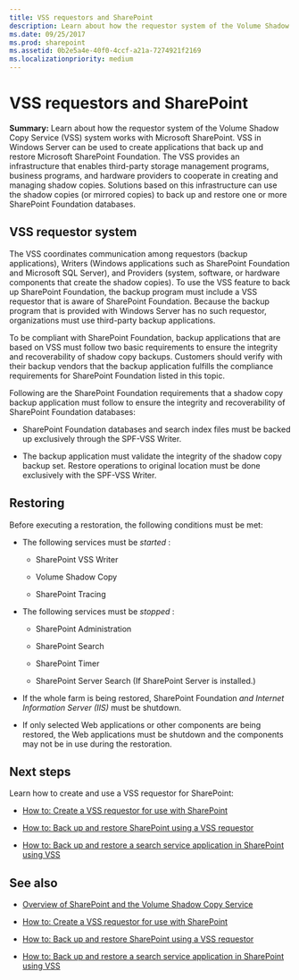 ```yaml
---
title: VSS requestors and SharePoint
description: Learn about how the requestor system of the Volume Shadow Copy Service (VSS) system works with Microsoft SharePoint.
ms.date: 09/25/2017
ms.prod: sharepoint
ms.assetid: 0b2e5a4e-40f0-4ccf-a21a-7274921f2169
ms.localizationpriority: medium
---
```



# VSS requestors and SharePoint
 **Summary:** Learn about how the requestor system of the Volume Shadow Copy Service (VSS) system works with Microsoft SharePoint.
VSS in Windows Server can be used to create applications that back up and restore Microsoft SharePoint Foundation. The VSS provides an infrastructure that enables third-party storage management programs, business programs, and hardware providers to cooperate in creating and managing shadow copies. Solutions based on this infrastructure can use the shadow copies (or mirrored copies) to back up and restore one or more SharePoint Foundation databases.
  
    
    


## VSS requestor system

The VSS coordinates communication among requestors (backup applications), Writers (Windows applications such as SharePoint Foundation and Microsoft SQL Server), and Providers (system, software, or hardware components that create the shadow copies). To use the VSS feature to back up SharePoint Foundation, the backup program must include a VSS requestor that is aware of SharePoint Foundation. Because the backup program that is provided with Windows Server has no such requestor, organizations must use third-party backup applications.
  
    
    
To be compliant with SharePoint Foundation, backup applications that are based on VSS must follow two basic requirements to ensure the integrity and recoverability of shadow copy backups. Customers should verify with their backup vendors that the backup application fulfills the compliance requirements for SharePoint Foundation listed in this topic.
  
    
    
Following are the SharePoint Foundation requirements that a shadow copy backup application must follow to ensure the integrity and recoverability of SharePoint Foundation databases: 
  
    
    

- SharePoint Foundation databases and search index files must be backed up exclusively through the SPF-VSS Writer.
    
  
- The backup application must validate the integrity of the shadow copy backup set. Restore operations to original location must be done exclusively with the SPF-VSS Writer.
    
  

## Restoring

Before executing a restoration, the following conditions must be met:
  
    
    

- The following services must be  *started*  :
    
  - SharePoint VSS Writer
    
  
  - Volume Shadow Copy
    
  
  - SharePoint Tracing
    
  
- The following services must be  *stopped*  :
    
  - SharePoint Administration
    
  
  - SharePoint Search
    
  
  - SharePoint Timer
    
  
  - SharePoint Server Search (If SharePoint Server is installed.)
    
  
- If the whole farm is being restored, SharePoint Foundation *and Internet Information Server (IIS)*  must be shutdown.
    
  
- If only selected Web applications or other components are being restored, the Web applications must be shutdown and the components may not be in use during the restoration.
    
  

## Next steps
<a name="Next"> </a>

Learn how to create and use a VSS requestor for SharePoint:
  
    
    

-  [How to: Create a VSS requestor for use with SharePoint](how-to-create-a-vss-requestor-for-use-with-sharepoint.md)
    
  
-  [How to: Back up and restore SharePoint using a VSS requestor](how-to-back-up-and-restore-sharepoint-using-a-vss-requestor.md)
    
  
-  [How to: Back up and restore a search service application in SharePoint using VSS](how-to-back-up-and-restore-a-search-service-application-in-sharepoint-using.md)
    
  

## See also
<a name="bk_addresources"> </a>


-  [Overview of SharePoint and the Volume Shadow Copy Service](overview-of-sharepoint-and-the-volume-shadow-copy-service.md)
    
  
-  [How to: Create a VSS requestor for use with SharePoint](how-to-create-a-vss-requestor-for-use-with-sharepoint.md)
    
  
-  [How to: Back up and restore SharePoint using a VSS requestor](how-to-back-up-and-restore-sharepoint-using-a-vss-requestor.md)
    
  
-  [How to: Back up and restore a search service application in SharePoint using VSS](how-to-back-up-and-restore-a-search-service-application-in-sharepoint-using.md)
    
  

